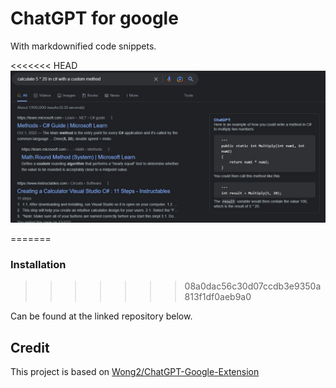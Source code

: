 # ChatGPT for google

With markdownified code snippets.

<<<<<<< HEAD
![Screenshot](screenshot.jpg?raw=true)

=======
### Installation
>>>>>>> 08a0dac56c30d07ccdb3e9350a813f1df0aeb9a0

Can be found at the linked repository below.

## Credit

This project is based on [Wong2/ChatGPT-Google-Extension](https://github.com/wong2/chat-gpt-google-extension)
